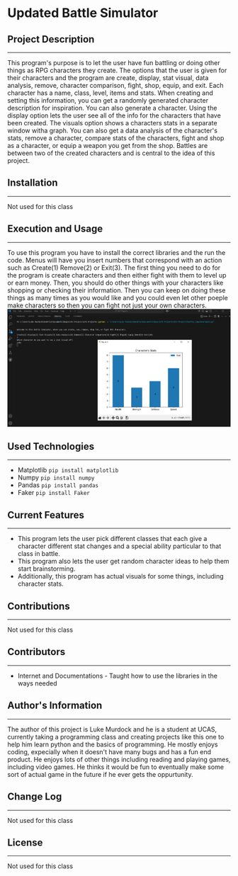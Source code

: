 # Updated Battle Simulator

## Project Description
---
This program's purpose is to let the user have fun battling or doing other things as RPG characters they create. The options that the user is given for their characters and the program are create, display, stat visual, data analysis, remove, character comparison, fight, shop, equip, and exit. Each character has a name, class, level, items and stats. When creating and setting this information, you can get a randomly generated character description for inspiration. You can also generate a character. Using the display option lets the user see all of the info for the characters that have been created. The visuals option shows a characters stats in a separate window witha graph. You can also get a data analysis of the character's stats, remove a character, compare stats of the characters, fight and shop as a character, or equip a weapon you get from the shop. Battles are between two of the created characters and is central to the idea of this project.  

## Installation
---
Not used for this class  

## Execution and Usage
---
To use this program you have to install the correct libraries and the run the code. Menus will have you insert numbers that correspond with an action such as Create(1) Remove(2) or Exit(3). The first thing you need to do for the program is create characters and then either fight with them to level up or earn money. Then, you should do other things with your characters like shopping or checking their information. Then you can keep on doing these things as many times as you would like and you could even let other poeple make characters so then you can fight not just your own characters.
![image](battle_simulator/image.png)

## Used Technologies
---
+ Matplotlib
`pip install matplotlib`
+ Numpy
`pip install numpy`
+ Pandas
`pip install pandas`
+ Faker
`pip install Faker`  

## Current Features
---
+ This program lets the user pick different classes that each give a character different stat changes and a special ability particular to that class in battle.
+ This program also lets the user get random character ideas to help them start brainstorming.
+ Additionally, this program has actual visuals for some things, including character stats.

## Contributions
---
Not used for this class  

## Contributors
---
+ Internet and Documentations - Taught how to use the libraries in the ways needed 

## Author's Information
---
The author of this project is Luke Murdock and he is a student at UCAS, currently taking a programming class and creating projects like this one to help him learn python and the basics of programming. He mostly enjoys coding, expecially when it doesn't have many bugs and has a fun end product. He enjoys lots of other things including reading and playing games, including video games. He thinks it would be fun to eventually make some sort of actual game in the future if he ever gets the oppurtunity.  

## Change Log
---
Not used for this class  

## License
---
Not used for this class  
